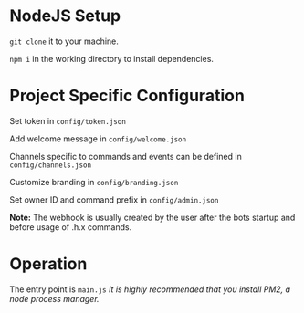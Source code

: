 # NodeJS Setup
`git clone` it to your machine.

`npm i` in the working directory to install dependencies.

# Project Specific Configuration

Set token in `config/token.json`

Add welcome message in `config/welcome.json`

Channels specific to commands and events can be defined in `config/channels.json`

Customize branding in `config/branding.json`

Set owner ID and command prefix in `config/admin.json`

**Note:** The webhook is usually created by the user after the bots startup and before usage of .h.x commands.

# Operation
The entry point is `main.js`
*It is highly recommended that you install PM2, a node process manager.*